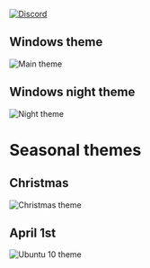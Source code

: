 [![Discord][discord]][discord-url]

[discord]: https://discordapp.com/api/guilds/150662382874525696/widget.png

[discord-url]: https://discord.gg/Microsoft

## Windows theme
![Main theme](https://cloud.githubusercontent.com/assets/11031051/22585271/a9b1c0ee-e9ff-11e6-92f1-a93eb5ca6b34.png)

## Windows night theme

![Night theme](https://cloud.githubusercontent.com/assets/11031051/22585258/965484be-e9ff-11e6-9ff3-07d8aebbae90.png)

# Seasonal themes

## Christmas

![Christmas theme](https://cloud.githubusercontent.com/assets/11031051/21484078/9af37026-cb95-11e6-8900-e5eec7584551.png)

## April 1st

![Ubuntu 10 theme](https://cloud.githubusercontent.com/assets/11031051/24576528/f5ced104-16c5-11e7-9fb1-17950a072146.png)